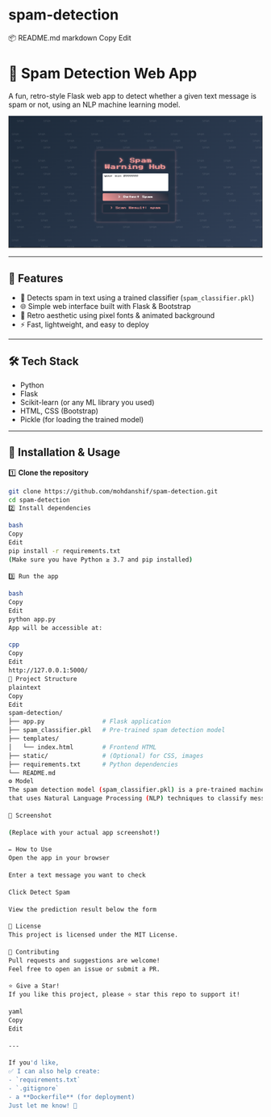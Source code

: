 # spam-detection

📦 README.md
markdown
Copy
Edit
# 🚀 Spam Detection Web App

A fun, retro-style Flask web app to detect whether a given text message is spam or not, using an NLP machine learning model.

![Spam Detection Screenshot](Screenshot.png)

---

## 📌 **Features**
- 🧠 Detects spam in text using a trained classifier (`spam_classifier.pkl`)
- 🌐 Simple web interface built with Flask & Bootstrap
- 🎨 Retro aesthetic using pixel fonts & animated background
- ⚡ Fast, lightweight, and easy to deploy

---

## 🛠️ **Tech Stack**
- Python
- Flask
- Scikit-learn (or any ML library you used)
- HTML, CSS (Bootstrap)
- Pickle (for loading the trained model)

---

## 🚀 **Installation & Usage**

1️⃣ **Clone the repository**
```bash
git clone https://github.com/mohdanshif/spam-detection.git
cd spam-detection
2️⃣ Install dependencies

bash
Copy
Edit
pip install -r requirements.txt
(Make sure you have Python ≥ 3.7 and pip installed)

3️⃣ Run the app

bash
Copy
Edit
python app.py
App will be accessible at:

cpp
Copy
Edit
http://127.0.0.1:5000/
📂 Project Structure
plaintext
Copy
Edit
spam-detection/
├── app.py                # Flask application
├── spam_classifier.pkl   # Pre-trained spam detection model
├── templates/
│   └── index.html        # Frontend HTML
├── static/               # (Optional) for CSS, images
├── requirements.txt      # Python dependencies
└── README.md
⚙️ Model
The spam detection model (spam_classifier.pkl) is a pre-trained machine learning model
that uses Natural Language Processing (NLP) techniques to classify messages as spam or not spam.

📸 Screenshot

(Replace with your actual app screenshot!)

✏️ How to Use
Open the app in your browser

Enter a text message you want to check

Click Detect Spam

View the prediction result below the form

📄 License
This project is licensed under the MIT License.

🤝 Contributing
Pull requests and suggestions are welcome!
Feel free to open an issue or submit a PR.

⭐ Give a Star!
If you like this project, please ⭐ star this repo to support it!

yaml
Copy
Edit

---

If you'd like,  
✅ I can also help create:  
- `requirements.txt`  
- `.gitignore`  
- a **Dockerfile** (for deployment)  
Just let me know! 🚀
